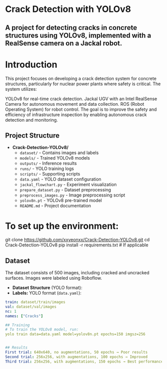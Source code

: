 # Crack Detection with YOLOv8
## A project for detecting cracks in concrete structures using YOLOv8, implemented with a RealSense camera on a Jackal robot.

# Introduction
This project focuses on developing a crack detection system for concrete structures, particularly for nuclear power plants where safety is critical. The system utilizes:

YOLOv8 for real-time crack detection.
Jackal UGV with an Intel RealSense Camera for autonomous movement and data collection.
ROS (Robot Operating System) for robot control.
The goal is to improve the safety and efficiency of infrastructure inspection by enabling autonomous crack detection and monitoring.

## Project Structure
- **Crack-Detection-YOLOv8/**
  - `dataset/` - Contains images and labels
  - `models/` - Trained YOLOv8 models
  - `outputs/` - Inference results
  - `runs/` - YOLO training logs
  - `scripts/` - Supporting scripts
  - `data.yaml` - YOLO dataset configuration
  - `jackal_flowchart.py` - Experiment visualization
  - `prepare_dataset.py` - Dataset preprocessing
  - `preprocess_images.py` - Image preprocessing script
  - `yolov8n.pt` - YOLOv8 pre-trained model
  - `README.md` - Project documentation



# To set up the environment:
git clone https://github.com/xxyeonxx/Crack-Detection-YOLOv8.git
cd Crack-Detection-YOLOv8
pip install -r requirements.txt  # If applicable


## Dataset
The dataset consists of 500 images, including cracked and uncracked surfaces. Images were labeled using Roboflow.

- **Dataset Structure** (YOLO format):
- **Labels:** YOLO format (`data.yaml`):
```yaml
train: dataset/train/images
val: dataset/val/images
nc: 1
names: ["Cracks"]

## Training
# To train the YOLOv8 model, run:
yolo train data=data.yaml model=yolov8n.pt epochs=150 imgsz=256


## Results
First trial: 640x640, no augmentations, 50 epochs → Poor results
Second trial: 256x256, with augmentations, 100 epochs → Improved
Third trial: 256x256, with augmentations, 150 epochs → Best performance
